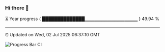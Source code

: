 ### Hi there 👋

⏳ Year progress { ██████████████▁▁▁▁▁▁▁▁▁▁▁▁▁▁▁▁ } 49.94 %

---

⏰ Updated on Wed, 02 Jul 2025 06:37:10 GMT

![Progress Bar CI](https://github.com/ZhaoGui/ZhaoGui/workflows/Progress%20Bar%20CI/badge.svg)
